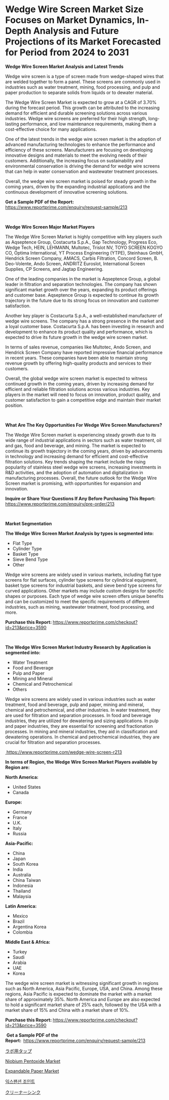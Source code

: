 <p><h1>Wedge Wire Screen Market Size Focuses on Market Dynamics, In-Depth Analysis and Future Projections of its Market Forecasted for Period from 2024 to 2031</h1></p><p><strong>Wedge Wire Screen Market Analysis and Latest Trends</strong></p>
<p><p>Wedge wire screen is a type of screen made from wedge-shaped wires that are welded together to form a panel. These screens are commonly used in industries such as water treatment, mining, food processing, and pulp and paper production to separate solids from liquids or to dewater material.</p><p>The Wedge Wire Screen Market is expected to grow at a CAGR of 3.70% during the forecast period. This growth can be attributed to the increasing demand for efficient and durable screening solutions across various industries. Wedge wire screens are preferred for their high strength, long-lasting performance, and low maintenance requirements, making them a cost-effective choice for many applications.</p><p>One of the latest trends in the wedge wire screen market is the adoption of advanced manufacturing technologies to enhance the performance and efficiency of these screens. Manufacturers are focusing on developing innovative designs and materials to meet the evolving needs of their customers. Additionally, the increasing focus on sustainability and environmental conservation is driving the demand for wedge wire screens that can help in water conservation and wastewater treatment processes.</p><p>Overall, the wedge wire screen market is poised for steady growth in the coming years, driven by the expanding industrial applications and the continuous development of innovative screening solutions.</p></p>
<p><strong>Get a Sample PDF of the Report:&nbsp;</strong> <a href="https://www.reportprime.com/enquiry/request-sample/213">https://www.reportprime.com/enquiry/request-sample/213</a></p>
<p>&nbsp;</p>
<p><strong>Wedge Wire Screen Major Market Players</strong></p>
<p><p>The Wedge Wire Screen Market is highly competitive with key players such as Aqseptence Group, Costacurta S.p.A., Gap Technology, Progress Eco, Wedge Tech, HEIN, LEHMANN, Multotec, Trislot NV, TOYO SCREEN KOGYO CO, Optima International, YT Process Engineering (YTPE), Steinhaus GmbH, Hendrick Screen Company, AMACS, Carbis Filtration, Concord Screen, B. Deo-Volente, Ando Screen, ANDRITZ Euroslot, International Screen Supplies, CP Screens, and Jagtap Engineering.</p><p>One of the leading companies in the market is Aqseptence Group, a global leader in filtration and separation technologies. The company has shown significant market growth over the years, expanding its product offerings and customer base. Aqseptence Group is expected to continue its growth trajectory in the future due to its strong focus on innovation and customer satisfaction.</p><p>Another key player is Costacurta S.p.A., a well-established manufacturer of wedge wire screens. The company has a strong presence in the market and a loyal customer base. Costacurta S.p.A. has been investing in research and development to enhance its product quality and performance, which is expected to drive its future growth in the wedge wire screen market.</p><p>In terms of sales revenue, companies like Multotec, Ando Screen, and Hendrick Screen Company have reported impressive financial performance in recent years. These companies have been able to maintain strong revenue growth by offering high-quality products and services to their customers.</p><p>Overall, the global wedge wire screen market is expected to witness continued growth in the coming years, driven by increasing demand for efficient and reliable filtration solutions across various industries. Key players in the market will need to focus on innovation, product quality, and customer satisfaction to gain a competitive edge and maintain their market position.</p></p>
<p>&nbsp;</p>
<p><strong>What Are The Key Opportunities For Wedge Wire Screen Manufacturers?</strong></p>
<p><p>The Wedge Wire Screen market is experiencing steady growth due to its wide range of industrial applications in sectors such as water treatment, oil and gas, food and beverage, and mining. The market is expected to continue its growth trajectory in the coming years, driven by advancements in technology and increasing demand for efficient and cost-effective filtration solutions. Key trends shaping the market include the rising popularity of stainless steel wedge wire screens, increasing investments in R&D activities, and the adoption of automation and digitalization in manufacturing processes. Overall, the future outlook for the Wedge Wire Screen market is promising, with opportunities for expansion and innovation.</p></p>
<p><strong>Inquire or Share Your Questions If Any Before Purchasing This Report:</strong> <a href="https://www.reportprime.com/enquiry/pre-order/213">https://www.reportprime.com/enquiry/pre-order/213</a></p>
<p>&nbsp;</p>
<p><strong>Market Segmentation</strong></p>
<p><strong>The Wedge Wire Screen Market Analysis by types is segmented into:</strong></p>
<p><ul><li>Flat Type</li><li>Cylinder Type</li><li>Basket Type</li><li>Sieve Bend Type</li><li>Other</li></ul></p>
<p><p>Wedge wire screens are widely used in various markets, including flat type screens for flat surfaces, cylinder type screens for cylindrical equipment, basket type screens for industrial baskets, and sieve bend type screens for curved applications. Other markets may include custom designs for specific shapes or purposes. Each type of wedge wire screen offers unique benefits and can be customized to meet the specific requirements of different industries, such as mining, wastewater treatment, food processing, and more.</p></p>
<p><strong>Purchase this Report:&nbsp;</strong><a href="https://www.reportprime.com/checkout?id=213&price=3590">https://www.reportprime.com/checkout?id=213&price=3590</a></p>
<p>&nbsp;</p>
<p><strong>The Wedge Wire Screen Market Industry Research by Application is segmented into:</strong></p>
<p><ul><li>Water Treatment</li><li>Food and Beverage</li><li>Pulp and Paper</li><li>Mining and Mineral</li><li>Chemical and Petrochemical</li><li>Others</li></ul></p>
<p><p>Wedge wire screens are widely used in various industries such as water treatment, food and beverage, pulp and paper, mining and mineral, chemical and petrochemical, and other industries. In water treatment, they are used for filtration and separation processes. In food and beverage industries, they are utilized for dewatering and sizing applications. In pulp and paper industries, they are essential for screening and fractionation processes. In mining and mineral industries, they aid in classification and dewatering operations. In chemical and petrochemical industries, they are crucial for filtration and separation processes.</p></p>
<p><a href="https://www.reportprime.com/wedge-wire-screen-r213">&nbsp;https://www.reportprime.com/wedge-wire-screen-r213</a></p>
<p><strong>In terms of Region, the Wedge Wire Screen Market Players available by Region are:</strong></p>
<p>
    <p> <strong> North America: </strong>
        <ul>
            <li>United States</li>
            <li>Canada</li>
        </ul>
        </p> 
    <p> <strong> Europe: </strong>
        <ul>
            <li>Germany</li>
            <li>France</li>
            <li>U.K.</li>
            <li>Italy</li>
            <li>Russia</li>
        </ul>
        </p> 
    <p> <strong> Asia-Pacific: </strong>
        <ul>
            <li>China</li>
            <li>Japan</li>
            <li>South Korea</li>
            <li>India</li>
            <li>Australia</li>
            <li>China Taiwan</li>
            <li>Indonesia</li>
            <li>Thailand</li>
            <li>Malaysia</li>
        </ul>
        </p> 
    <p> <strong> Latin America: </strong>
        <ul>
            <li>Mexico</li>
            <li>Brazil</li>
            <li>Argentina Korea</li>
            <li>Colombia</li>
        </ul>
        </p> 
    <p> <strong> Middle East & Africa: </strong>
        <ul>
            <li>Turkey</li>
            <li>Saudi</li>
            <li>Arabia</li>
            <li>UAE</li>
            <li>Korea</li>
        </ul>
    </p>
    </p>
<p><p>The wedge wire screen market is witnessing significant growth in regions such as North America, Asia Pacific, Europe, USA, and China. Among these regions, Asia Pacific is expected to dominate the market with a market share of approximately 35%. North America and Europe are also expected to hold a significant market share of 25% each, followed by the USA with a market share of 15% and China with a market share of 10%.</p></p>
<p><strong>Purchase this Report: </strong><a href="https://www.reportprime.com/checkout?id=213&price=3590">https://www.reportprime.com/checkout?id=213&price=3590</a></p>
<p>&nbsp;<strong>Get a Sample PDF of the Report:&nbsp;&nbsp;</strong><a href="https://www.reportprime.com/enquiry/request-sample/213">https://www.reportprime.com/enquiry/request-sample/213</a></p>
<p><strong></strong></p>
<p><p><a href="https://github.com/NovaStamm2023/Market-Research-Report-List-1/blob/main/762132469870.md">ラボ用タップ</a></p><p><a href="https://github.com/nancykennedykellievqfqt2/Market-Research-Report-List-2/blob/main/niobium-pentoxide-market.md">Niobium Pentoxide Market</a></p><p><a href="https://github.com/seekum/Market-Research-Report-List-2/blob/main/expandable-paper-market.md">Expandable Paper Market</a></p><p><a href="https://github.com/durgin521/Market-Research-Report-List-1/blob/main/637778667363.md">익스팬션 조인트</a></p><p><a href="https://github.com/JerelSchulit20231/Market-Research-Report-List-1/blob/main/372862269871.md">クリーナーシンク</a></p></p>